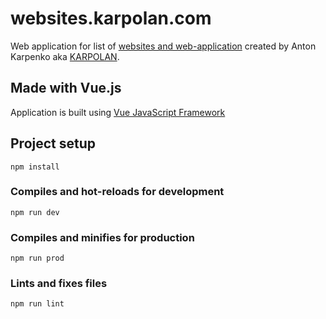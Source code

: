 # websites.karpolan.com

Web application for list of [websites and web-application](https://websites.karpolan.com) created by Anton Karpenko aka [KARPOLAN](https://karpolan.com).

## Made with Vue.js

Application is built using [Vue
JavaScript Framework](https://vuejs.org/)

## Project setup

```
npm install
```

### Compiles and hot-reloads for development

```
npm run dev
```

### Compiles and minifies for production

```
npm run prod
```

### Lints and fixes files

```
npm run lint
```

